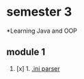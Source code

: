 # semester 3
*Learning Java and OOP
## module 1
1. [x] 1. [.ini parser](https://github.com/mrskycriper/itmo.programming/tree/master/sem03/Lab01)
